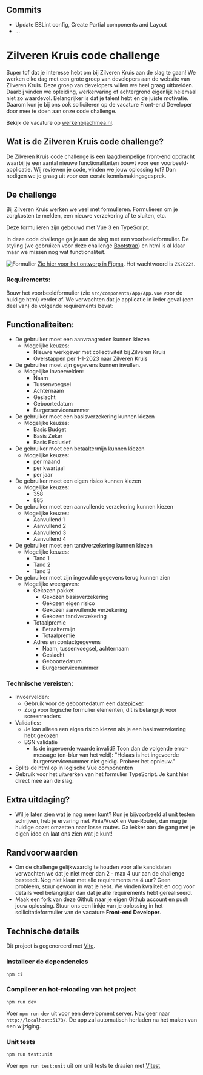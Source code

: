 ## Commits

- Update ESLint config, Create Partial components and Layout
- ...

# Zilveren Kruis code challenge

Super tof dat je interesse hebt om bij Zilveren Kruis aan de slag te gaan! We werken elke dag met een grote groep van developers aan de website van Zilveren Kruis. Deze groep van developers willen we heel graag uitbreiden. Daarbij vinden we opleiding, werkervaring of achtergrond eigenlijk helemaal niet zo waardevol. Belangrijker is dat je talent hebt en de juiste motivatie. Daarom kun je bij ons ook solliciteren op de vacature Front-end Developer door mee te doen aan onze code challenge.

Bekijk de vacature op [werkenbijachmea.nl](https://www.werkenbijachmea.nl/vacatures/front-end-developer-zilveren-kruis-leiden-a0wqs0000015xsbiam).

## Wat is de Zilveren Kruis code challenge?

De Zilveren Kruis code challenge is een laagdrempelige front-end opdracht waarbij je een aantal nieuwe functionaliteiten bouwt voor een voorbeeld-applicatie. Wij reviewen je code, vinden we jouw oplossing tof? Dan nodigen we je graag uit voor een eerste kennismakingsgesprek.

## De challenge

Bij Zilveren Kruis werken we veel met formulieren. Formulieren om je zorgkosten te melden, een nieuwe verzekering af te sluiten, etc.

Deze formulieren zijn gebouwd met Vue 3 en TypeScript.

In deze code challenge ga je aan de slag met een voorbeeldformulier. De styling (we gebruiken voor deze challenge [Bootstrap](https://getbootstrap.com/docs/4.6/getting-started/introduction/)) en html is al klaar maar we missen nog wat functionaliteit.

![Formulier](screenshot.png 'formulier')
[Zie hier voor het ontwerp in Figma](<https://www.figma.com/proto/i6xTWlKP0aqyEc38HxGDVr/frontend-assesment-(design)?page-id=0%3A1&node-id=0%3A1&viewport=101%2C315%2C0.13&scaling=scale-down-width&starting-point-node-id=2%3A4&show-proto-sidebar=1>).
Het wachtwoord is `ZK2022!`.

### Requirements:

Bouw het voorbeeldformulier (zie `src/components/App/App.vue` voor de huidige html) verder af. We verwachten dat je applicatie in ieder geval (een deel van) de volgende requirements bevat:

## Functionaliteiten:

-   De gebruiker moet een aanvraagreden kunnen kiezen
    -   Mogelijke keuzes:
        -   Nieuwe werkgever met collectiviteit bij Zilveren Kruis
        -   Overstappen per 1-1-2023 naar Zilveren Kruis
-   De gebruiker moet zijn gegevens kunnen invullen.
    -   Mogelijke invoervelden:
        -   Naam
        -   Tussenvoegsel
        -   Achternaam
        -   Geslacht
        -   Geboortedatum
        -   Burgerservicenummer
-   De gebruiker moet een basisverzekering kunnen kiezen
    -   Mogelijke keuzes:
        -   Basis Budget
        -   Basis Zeker
        -   Basis Exclusief
-   De gebruiker moet een betaaltermijn kunnen kiezen
    -   Mogelijke keuzes:
        -   per maand
        -   per kwartaal
        -   per jaar
-   De gebruiker moet een eigen risico kunnen kiezen
    -   Mogelijke keuzes:
        -   358
        -   885
-   De gebruiker moet een aanvullende verzekering kunnen kiezen
    -   Mogelijke keuzes:
        -   Aanvullend 1
        -   Aanvullend 2
        -   Aanvullend 3
        -   Aanvullend 4
-   De gebruiker moet een tandverzekering kunnen kiezen
    -   Mogelijke keuzes:
        -   Tand 1
        -   Tand 2
        -   Tand 3
-   De gebruiker moet zijn ingevulde gegevens terug kunnen zien
    -   Mogelijke weergaven:
        -   Gekozen pakket
            -   Gekozen basisverzekering
            -   Gekozen eigen risico
            -   Gekozen aanvullende verzekering
            -   Gekozen tandverzekering
        -   Totaalpremie
            -   Betaaltermijn
            -   Totaalpremie
        -   Adres en contactgegevens
            -   Naam, tussenvoegsel, achternaam
            -   Geslacht
            -   Geboortedatum
            -   Burgerservicenummer

### Technische vereisten:

-   Invoervelden:
    -   Gebruik voor de geboortedatum een [datepicker](https://developer.mozilla.org/en-US/docs/Web/HTML/Element/input/date)
    -   Zorg voor logische formulier elementen, dit is belangrijk voor screenreaders
-   Validaties:
    -   Je kan alleen een eigen risico kiezen als je een basisverzekering hebt gekozen
    -   BSN validatie
        -   Is de ingevoerde waarde invalid? Toon dan de volgende error-message (on-blur van het veld): "Helaas is het ingevoerde burgerservicenummer niet geldig. Probeer het opnieuw."
-   Splits de html op in logische Vue componenten
-   Gebruik voor het uitwerken van het formulier TypeScript. Je kunt hier direct mee aan de slag.

## Extra uitdaging?

-   Wil je laten zien wat je nog meer kunt? Kun je bijvoorbeeld al unit testen schrijven, heb je ervaring met Pinia/VueX en Vue-Router, dan mag je huidige opzet omzetten naar losse routes. Ga lekker aan de gang met je eigen idee en laat ons zien wat je kunt!

## Randvoorwaarden

-   Om de challenge gelijkwaardig te houden voor alle kandidaten verwachten we dat je niet meer dan 2 - max 4 uur aan de challenge besteedt. Nog niet klaar met alle requirements na 4 uur? Geen probleem, stuur gewoon in wat je hebt. We vinden kwaliteit en oog voor details veel belangrijker dan dat je alle requirements hebt gerealiseerd.
-   Maak een fork van deze Github naar je eigen Github account en push jouw oplossing. Stuur ons een linkje van je oplossing in het sollicitatieformulier van de vacature **Front-end Developer**.

## Technische details

Dit project is gegenereerd met [Vite](https://vitejs.dev/).

### Installeer de dependencies

```
npm ci
```

### Compileer en hot-reloading van het project

```
npm run dev
```

Voer `npm run dev` uit voor een development server. Navigeer naar `http://localhost:5173/`. De app zal automatisch herladen na het maken van een wijziging.

### Unit tests

```
npm run test:unit
```

Voer `npm run test:unit` uit om unit tests te draaien met [Vitest](https://vitest.dev/)
